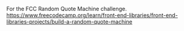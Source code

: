 For the FCC Random Quote Machine challenge.
https://www.freecodecamp.org/learn/front-end-libraries/front-end-libraries-projects/build-a-random-quote-machine
